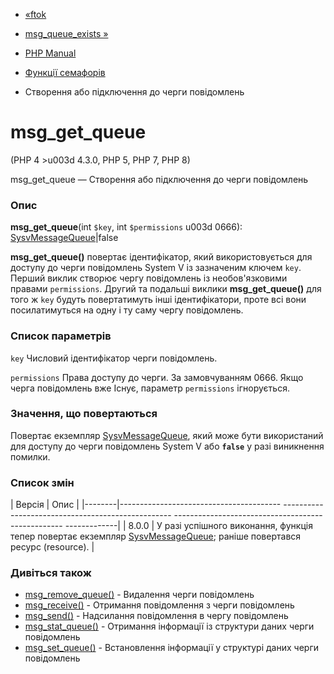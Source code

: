 - [«ftok](function.ftok.md)
- [msg_queue_exists »](function.msg-queue-exists.md)

- [PHP Manual](index.md)
- [Функції семафорів](ref.sem.md)
- Створення або підключення до черги повідомлень

# msg_get_queue

(PHP 4 \>u003d 4.3.0, PHP 5, PHP 7, PHP 8)

msg_get_queue — Створення або підключення до черги повідомлень

### Опис

**msg_get_queue**(int `$key`, int `$permissions` u003d 0666):
[SysvMessageQueue](class.sysvmessagequeue.md)\|false

**msg_get_queue()** повертає ідентифікатор, який використовується для
доступу до черги повідомлень System V із зазначеним ключем `key`. Перший
виклик створює чергу повідомлень із необов'язковими правами `permissions`.
Другий та подальші виклики **msg_get_queue()** для того ж `key` будуть
повертатимуть інші ідентифікатори, проте всі вони посилатимуться на одну
і ту саму чергу повідомлень.

### Список параметрів

`key`
Числовий ідентифікатор черги повідомлень.

`permissions`
Права доступу до черги. За замовчуванням 0666. Якщо черга повідомлень вже
Існує, параметр `permissions` ігнорується.

### Значення, що повертаються

Повертає екземпляр [SysvMessageQueue](class.sysvmessagequeue.md),
який може бути використаний для доступу до черги повідомлень System V
або **`false`** у разі виникнення помилки.

### Список змін

| Версія | Опис |
|--------|---------------------------------------- -------------------------------------------------- -------------------------------------------------- -------------|
| 8.0.0 | У разі успішного виконання, функція тепер повертає екземпляр [SysvMessageQueue](class.sysvmessagequeue.md); раніше повертався ресурс (resource). |

### Дивіться також

- [msg_remove_queue()](function.msg-remove-queue.md) - Видалення
черги повідомлень
- [msg_receive()](function.msg-receive.md) - Отримання повідомлення з
черги повідомлень
- [msg_send()](function.msg-send.md) - Надсилання повідомлення в чергу
повідомлень
- [msg_stat_queue()](function.msg-stat-queue.md) - Отримання
інформації із структури даних черги повідомлень
- [msg_set_queue()](function.msg-set-queue.md) - Встановлення
інформації у структурі даних черги повідомлень
